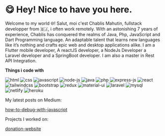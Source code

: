 # :yum: Hey! Nice to have you here. 
Welcome to my world :globe_with_meridians:! 
Salut, moi c'est Chablis Mahutin, fullstack developper from :benin:, i often work remotely. 
With an astonishing 7 years of experience, Chablis has conquered the realms of Java, Php, JavaScript and Dart Programming language. An adaptable talent that learns new languages like it’s nothing and crafts epic web and desktop applications alike. I am a Flutter mobile developer, A reactJS developer, a NodeJs Developer a Laravel developer and a SpringBoot developer.
I am also a master in Rest API Integration.

**Things i code with**


![html](https://img.shields.io/badge/HTML-239120?style=for-the-badge&logo=html5&logoColor=white) ![css](https://img.shields.io/badge/CSS-239120?&style=for-the-badge&logo=css3&logoColor=white) ![javascript](https://img.shields.io/badge/JavaScript-323330?style=for-the-badge&logo=javascript&logoColor=F7DF1E) ![node-js](https://img.shields.io/badge/Node.js-43853D?style=for-the-badge&logo=node.js&logoColor=white) ![java](https://img.shields.io/badge/Java-ED8B00?style=for-the-badge&logo=openjdk&logoColor=white) ![php](https://img.shields.io/badge/PHP-777BB4?style=for-the-badge&logo=php&logoColor=white) ![express-js](https://img.shields.io/badge/Express.js-404D59?style=for-the-badge) ![react](https://img.shields.io/badge/React-20232A?style=for-the-badge&logo=react&logoColor=61DAFB)
![tailwindcss](https://img.shields.io/badge/Tailwind_CSS-38B2AC?style=for-the-badge&logo=tailwind-css&logoColor=white) ![bootstrap](https://img.shields.io/badge/Bootstrap-563D7C?style=for-the-badge&logo=bootstrap&logoColor=white) ![redux](https://img.shields.io/badge/Redux-593D88?style=for-the-badge&logo=redux&logoColor=white) ![material-ui](https://img.shields.io/badge/Material--UI-0081CB?style=for-the-badge&logo=material-ui&logoColor=white) ![laravel](https://img.shields.io/badge/Laravel-FF2D20?style=for-the-badge&logo=laravel&logoColor=white) ![mysql](https://img.shields.io/badge/MySQL-00000F?style=for-the-badge&logo=mysql&logoColor=white) ![netlify](https://img.shields.io/badge/Netlify-00C7B7?style=for-the-badge&logo=netlify&logoColor=white) ![heroku](https://img.shields.io/badge/Heroku-430098?style=for-the-badge&logo=heroku&logoColor=white)

My latest posts on Medium: 

[how-to-debug-with-javascript](https://medium.com/@omoobaoshoffa/how-to-debug-and-become-an-efficient-debugger-f19d773e2e00)

Projects I worked on:

[donation-website](https://donation-dnk.vercel.app)
